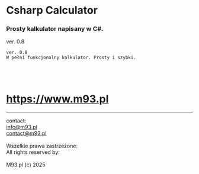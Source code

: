 # Csharp Calculator

### Prosty kalkulator napisany w C#.
ver. 0.8

~~~~~~~~~~~~~~~~~~~~~~
ver. 0.8
W pełni funkcjonalny kalkulator. Prosty i szybki.
~~~~~~~~~~~~~~~~~~~~~~

<br><br>
# https://www.m93.pl

----------------------
contact:<br>
info@m93.pl<br>
contact@m93.pl<br><br>
Wszelkie prawa zastrzeżone:<br>
All rights reserved by:<br><br>
M93.pl (c) 2025